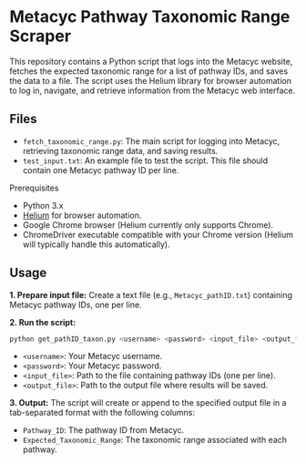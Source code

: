# Metacyc Pathway Taxonomic Range Scraper
This repository contains a Python script that logs into the Metacyc website, fetches the expected taxonomic range for a list of pathway IDs, and saves the data to a file. The script uses the Helium library for browser automation to log in, navigate, and retrieve information from the Metacyc web interface.

## Files
- `fetch_taxonomic_range.py`: The main script for logging into Metacyc, retrieving taxonomic range data, and saving results.
- `test_input.txt`: An example file to test the script. This file should contain one Metacyc pathway ID per line.

Prerequisites
- Python 3.x
- [Helium](https://github.com/mherrmann/helium) for browser automation.
- Google Chrome browser (Helium currently only supports Chrome).
- ChromeDriver executable compatible with your Chrome version (Helium will typically handle this automatically).

## Usage
**1. Prepare input file:** Create a text file (e.g., `Metacyc_pathID.txt`) containing Metacyc pathway IDs, one per line.

**2. Run the script:**

```bash
python get_pathID_taxon.py <username> <password> <input_file> <output_file>
```
- `<username>`: Your Metacyc username.
- `<password>`: Your Metacyc password.
- `<input_file>`: Path to the file containing pathway IDs (one per line).
- `<output_file>`: Path to the output file where results will be saved.

**3. Output:** The script will create or append to the specified output file in a tab-separated format with the following columns:

- `Pathway_ID`: The pathway ID from Metacyc.
- `Expected_Taxonomic_Range`: The taxonomic range associated with each pathway.

